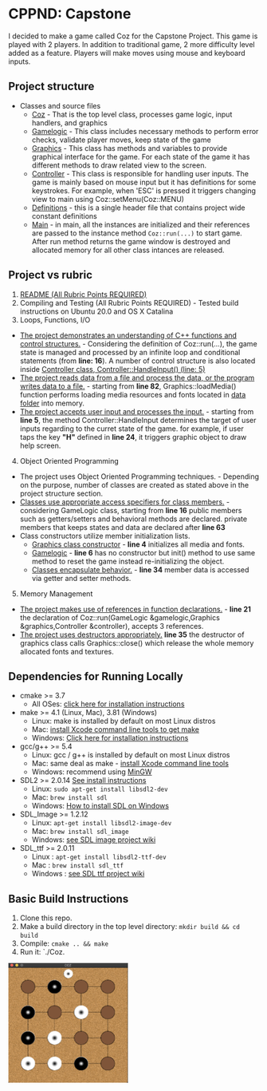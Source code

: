 # CPPND: Capstone 

I decided to make a game called Coz for the Capstone Project. 
This game is played with 2 players.
In addition to traditional game, 2 more difficulty level added as a feature.
Players will make moves using mouse and keyboard inputs.

## Project structure

* Classes and source files
  * [Coz](src/coz.h) - That is the top level class, processes game logic, input handlers, and graphics
  * [Gamelogic](src/gamelogic.h) - This class includes necessary methods to perform error checks, validate player moves, keep state of the game
  * [Graphics](src/graphics.h) - This class has methods and variables to provide graphical interface for the game. For each state of the game it has different methods to draw related view to the screen. 
  * [Controller](src/controller.h) - This class is responsible for handling user inputs. The game is mainly based on mouse input but it has definitions for some keystrokes. For example, when 'ESC' is pressed it triggers changing view to main using Coz::setMenu(Coz::MENU)
  * [Definitions](src/definitions.h) - this is a single header file that contains project wide constant definitions
  * [Main](src/main.cpp) - in main, all the instances are initialized and their references are passed to the instance method `Coz::run(...)` to start game. After run method returns the game window is destroyed and allocated memory for all other class intances are released.

## Project vs rubric 

1. [README (All Rubric Points REQUIRED)](README.md)
2. Compiling and Testing (All Rubric Points REQUIRED) - Tested build instructions on Ubuntu 20.0 and OS X Catalina
3. Loops, Functions, I/O
  * [The project demonstrates an understanding of C++ functions and control structures.](src/coz.cpp) - Considering the definition of Coz::run(...),  the game state is managed and processed by an infinite loop and conditional statements (from __line: 16__). A number of control structure is also located inside [Controller class, Controller::HandleInput() (line: 5)](src/controller.cpp) 
  * [The project reads data from a file and process the data, or the program writes data to a file.](src/graphics.cpp) - starting from __line 82__, Graphics::loadMedia() function performs loading media resources and fonts located in [data folder](data/) into memory.
  * [The project accepts user input and processes the input.](src/controller.cpp) - starting from __line 5__, the method Controller::HandleInput determines the target of user inputs regarding to the curret state of the game. for example, if user taps the key __"H"__ defined in __line 24__, it triggers graphic object to draw help screen.
4. Object Oriented Programming
  * The project uses Object Oriented Programming techniques. - Depending on the purpose, number of classes are created as stated above in the project structure section.
  *  [Classes use appropriate access specifiers for class members.](src/gamelogic.cpp) - considering GameLogic class, starting from __line 16__ public members such as getters/setters and behavioral methods are declared. private members that keeps states and data are declared after __line 63__
  * Class constructors utilize member initialization lists.
    * [Graphics class constructor](src/graphics.cpp) - __line 4__ initializes all media and fonts.
    * [Gamelogic](src/gamelogic.cpp) - __line 6__ has no constructor but init() method to use same method to reset the game instead re-initializing the object.
    * [Classes encapsulate behavior.](src/gamelogic.h) - __line 34__ member data is accessed via getter and setter methods. 

5. Memory Management
  * [The project makes use of references in function declarations.](src/coz.h) - __line 21__ the declaration of Coz::run(GameLogic &gamelogic,Graphics &graphics,Controller &controller), accepts 3 references.
  * [The project uses destructors appropriately.](src/graphics.cpp) __line 35__ the destructor of graphics class calls Graphics::close() which release the whole memory allocated fonts and textures. 








## Dependencies for Running Locally
* cmake >= 3.7
  * All OSes: [click here for installation instructions](https://cmake.org/install/)
* make >= 4.1 (Linux, Mac), 3.81 (Windows)
  * Linux: make is installed by default on most Linux distros
  * Mac: [install Xcode command line tools to get make](https://developer.apple.com/xcode/features/)
  * Windows: [Click here for installation instructions](http://gnuwin32.sourceforge.net/packages/make.htm)
* gcc/g++ >= 5.4
  * Linux: gcc / g++ is installed by default on most Linux distros
  * Mac: same deal as make - [install Xcode command line tools](https://developer.apple.com/xcode/features/)
  * Windows: recommend using [MinGW](http://www.mingw.org/)
* SDL2 >= 2.0.14 [See install instructions](https://wiki.libsdl.org/Installation)
  * Linux: `sudo apt-get install libsdl2-dev`
  * Mac: `brew install sdl`
  * Windows: [How to install SDL on Windows](https://wiki.libsdl.org/Installation)
* SDL_Image >= 1.2.12
  * Linux: `apt-get install libsdl2-image-dev`
  * Mac: `brew install sdl_image`
  * Windows: [see SDL image project wiki](https://www.libsdl.org/projects/SDL_image/)
* SDL_ttf >= 2.0.11 
  * Linux : `apt-get install libsdl2-ttf-dev`
  * Mac : `brew install sdl_ttf`
  * Windows : [see SDL ttf project wiki](https://www.libsdl.org/projects/SDL_ttf/)
  

## Basic Build Instructions

1. Clone this repo.
2. Make a build directory in the top level directory: `mkdir build && cd build`
3. Compile: `cmake .. && make`
4. Run it: `./Coz.

<img src="data/ss.png" alt="Screenshot"
	title="Screenshot of the game" width="240" height="240" />


